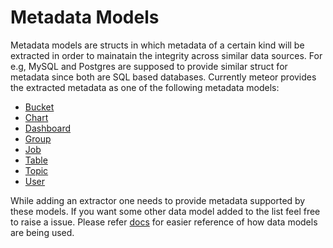 # Metadata Models

Metadata models are structs in which metadata of a certain kind will be extracted in order to mainatain the integrity across similar data sources.
For e.g, MySQL and Postgres are supposed to provide similar struct for metadata since both are SQL based databases.
Currently meteor provides the extracted metadata as one of the following metadata models:

* [Bucket](bucket.pb.gp)
* [Chart](chart.pb.go)
* [Dashboard](dashboard.pb.go)
* [Group](group.pb.go)
* [Job](job.pb.go)
* [Table](table.pb.go)
* [Topic](topic.pb.go)
* [User](user.pb.go)

While adding an extractor one needs to provide metadata supported by these models.
If you want some other data model added to the list feel free to raise a issue.
Please refer [docs](../../../docs/data%20models/README.md) for easier reference of how data models are being used.
